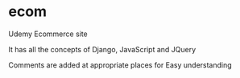 # ecom
Udemy Ecommerce site

It has all the concepts of Django, JavaScript and JQuery

Comments are added at appropriate places for Easy understanding
